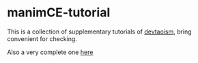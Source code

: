 # manimCE-tutorial
This is a collection of supplementary tutorials of [devtaoism](https://www.devtaoism.com/), bring convenient for checking.

Also a very complete one [here](https://docs.devtaoism.com/docs/html/index.html)
